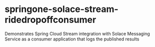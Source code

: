 # springone-solace-stream-ridedropoffconsumer
 Demonstrates Spring Cloud Stream integration with Solace Messaging Service as a consumer application that logs the published results
